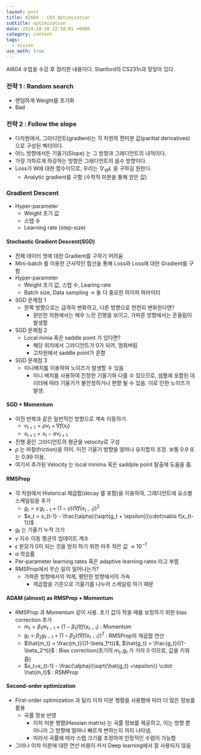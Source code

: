 ```yaml
---
layout: post
title: AI604 - CH3 Optimization
subtitle: optimization
date: 2024-10-20 22:58:01 +0900
category: content
tags:
  - vision
use_math: true
---
```


AI604 수업을 수강 후 정리한 내용이다. Stanford의 CS231n과 맞닿아 있다.

### 전략 1 : Random search
- 랜덤하게 Weight를 초기화
- Bad

### 전략 2 : Follow the slope
- 다차원에서, 그라디언트(gradient)는 각 차원의 편미분 값(paritial derivatives) 으로 구성된 벡터이다.
- 어느 방향에서든 기울기(Slope) 는 그 방향과 그래디언트의 내적이다.
- 가장 가파르게 하강하는 방향은 그래디언트의 음수 방향이다.
- Loss가 W에 대한 함수이므로, 우리는 $\nabla_W L$ 을 구하길 원한다.
	- Analytic gradient를 구함 (수학적 미분을 통해 얻은 값)

### Gradient Descent
- Hyper-parameter
	- Weight 초기 값
	- 스탭 수
	- Learning rate (step-size)

#### Stochastic Gradient Descent(SGD)
- 전체 데이터 셋에 대한 Gradient를 구하기 어려움
- Mini-batch 를 이용한 근사적인 합산을 통해 Loss와 Loss에 대한 Gradient를 구함
- Hyper-parameter
	- Weight 초기 값, 스탭 수, Learing rate
	- Batch size, Data sampling -> 둘 다 중요한 하이퍼 파라미터
- SGD 문제점 1
	- 한쪽 방향으로는 급격히 변화하고, 다른 방향으로 천천히 변화한다면?
		- 완만한 차원에서는 매우 느린 진행을 보이고, 가파른 방향에서는 흔들림이 발생함
- SGD 문제점 2
	- Local minia 혹은 saddle point 가 있다면?
		- 해당 위치에서 그라디언트가 0가 되어, 멈춰버림
		- 고차원에서 saddle point가 흔함
- SGD 문제점 3
	- 미니배치를 이용하여 노이즈가 발생할 수 있음
		- 미니 배치를 사용하여 진정한 기울기와 다를 수 있으므로, 샘플에 포함된 데이터에 따라 기울기가 불안정하거나 편향 될 수 있음. 이로 인한 노이즈가 발생.

#### SGD + Momentum
- 이전 반복과 같은 일반적인 방향으로 계속 이동하기.
	- $v_{t+1} = \rho v_t + \nabla f(x_t)$
	- $x_{t+1} = x_t - \alpha v_{t+1}$
- 진행 중인 그라디언트의 평균을 velocity로 구성
- $\rho$ 는 마찰(friction)을 의미. 이전 기울기 방향을 얼마나 유지할지 조정. 보통 0.9 또는 0.99 이용.
- 여기서 추가된 Velocity 는 local minima 혹은 saddple point 탈출에 도움을 줌.

#### RMSProp
- 각 차원에서 Historical 제곱합(decay 를 포함)을 이용하여, 그레디언트에 요소별 스케일링을 추가
	- $g_t = \gamma\,g_{t-1} + (1 - \gamma)(\nabla f(x_{t-1}))^2$
	- $x_t = x_{t-1} - \frac{\alpha}{\sqrt{g_t + \epsilon}}\cdot\nabla f(x_{t-1})$
- $g_t$ 는 기울기 누적 크기
- $\gamma$ 지수 이동 평균의 업데이트 계수
- $\epsilon$ 분모가 0이 되는 것을 방지 하기 위한 아주 작은 값 $\approx 10^{-7}$
- $\alpha$ 학습률
- Per-parameter learning rates 혹은 adaptive learning rates 라고 부름
- RMSProp에서 무슨 일이 일어나는가?
	- 가파른 방향에서의 억제, 평탄한 방향에서의 가속
		- 제곱합을 기준으로 기울기를 나누어 스케일링 하기 때문

#### ADAM (almost) as RMSProp + Momentum
- RMSProp 과 Momentum 같이 사용. 초기 값이 작을 때를 보정하기 위한 bias correction 추가
	- $m_t = \beta_1 m_{t-1} + (1-\beta_1) \nabla f(x_{t-1})$ : Momentum
	- $g_t = \beta_2 g_{t-1} + (1-\beta_2)(\nabla f(x_{t-1}))^2$ : RMSProp의 제곱합 연산
	- $\hat{m_t} = \frac{m_t}{(1-\beta_1^t)}$, $\hat{g_t} = \frac{g_t}{(1-\beta_2^t)}$ : Bias correction(초기의 $m_t, g_t$ 가 거의 0 이므로, 값을 키워줌)
	- $x_t=x_{t-1} - \frac{\alpha}{\sqrt{\hat{g_t} +\epsilon}} \cdot \hat{m_t}$ : RSMProp

#### Second-order optimization
- First-order optimization 과 달리 이차 미분 행렬을 사용함에 따라 더 많은 정보를 활용
	- 곡률 정보 반영
		- 이차 미분 행렬(Hassian matrix) 는 곡률 정보를 제공하고, 이는 방향 뿐 아니라 그 방향에 얼마나 빠르게 변하는지 까지 나타냄.
		- 따라서 곡률에 따라 스탭 크기를 조정하여 안정적인 수렴이 가능함
- 그러나 이차 미분에 대한 연산 비용이 커서 Deep learning에서 잘 사용되지 않음


